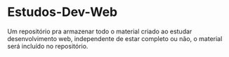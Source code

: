 # Estudos-Dev-Web
Um repositório pra armazenar todo o material criado ao estudar desenvolvimento web, independente de estar completo ou não, o material será incluído no repositório.